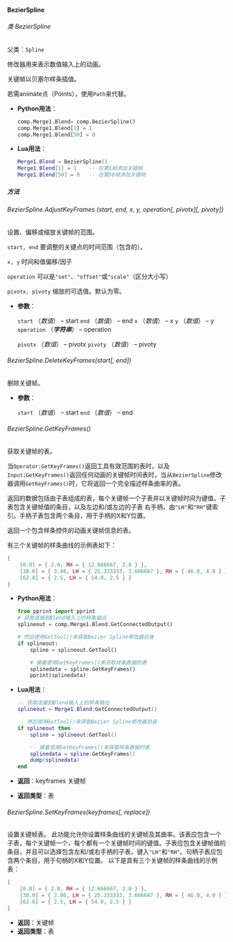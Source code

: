 #### BezierSpline

###### 类 BezierSpline

父类：`Spline`

修改器用来表示数值输入上的动画。

关键帧以贝塞尔样条插值。

若需animate点（Points），使用`Path`来代替。

- <b>Python用法</b>：

  ```python
  comp.Merge1.Blend= comp.BezierSpline()
  comp.Merge1.Blend[1] = 1
  comp.Merge1.Blend[50] = 0
  ```

- <b>Lua用法</b>：

  ```lua
  Merge1.Blend = BezierSpline()
  Merge1.Blend[1] = 1    -- 在第1帧添加关键帧
  Merge1.Blend[50] = 0   -- 在第50帧添加关键帧
  ```

##### 方法

###### BezierSpline.AdjustKeyFrames (*start, end, x, y, operation\[, pivotx]\[, pivoty]*)

设置、偏移或缩放关键帧的范围。

`start, end` 要调整的关键点的时间范围（包含的）。

`x, y` 时间和值偏移/因子

`operation` 可以是`"set"`、`"offset"`或`"scale"`（区分大小写）

`pivotx, pivoty` 缩放的可选值。默认为零。

- <b>参数</b>：

  `start` （*数值*） – start
  `end` （*数值*） – end
  `x` （*数值*） – x
  `y` （*数值*） – y
  `operation` （***字符串***） – operation
  
  `pivotx` （*数值*） – pivotx
  `pivoty` （*数值*） – pivoty

###### BezierSpline.DeleteKeyFrames(*start\[, end]*)

删除关键帧。

- <b>参数</b>：

  `start` （*数值*） – start
  `end` （*数值*） – end

###### BezierSpline.GetKeyFrames()

获取关键帧的表。

当`Operator:GetKeyFrames()`返回工具有效范围的表时，以及`Input:GetKeyFrames()`返回任何动画的关键帧时间表时，当从`BezierSpline`修改器调用`GetKeyFrames()`时，它将返回一个完全描述样条曲率的表。

返回的数据包括由子表组成的表，每个关键帧一个子表并以关键帧时间为键值。子表包含关键帧值的条目，以及左边和/或左边的子表 右手柄，由`"LH"`和`"RH"`键索引。手柄子表包含两个条目，用于手柄的X和Y位置。

返回一个包含样条控件的动画关键帧信息的表。

有三个关键帧的样条曲线的示例表如下：

```lua
{
    [0.0] = { 2.0, RH = { 12.666667, 2.0 } },
    [38.0] = { 3.86, LH = { 25.333333, 3.666667 }, RH = { 46.0, 4.0 } },
    [62.0] = { 2.5, LH = { 54.0, 2.5 } }
}
```

- <b>Python用法</b>：

  ```python
  from pprint import pprint
  # 获取连接到Blend输入上的样条输出
  splineout = comp.Merge1.Blend.GetConnectedOutput()
  
  # 然后使用GetTool()来获取Bezier Spline修改器自身
  if splineout:
      spline = splineout.GetTool()
  
      # 接着使用GetKeyFrames()来获取样条数据的表
      splinedata = spline.GetKeyFrames()
      pprint(splinedata)
  ```

- <b>Lua用法</b>：

  ```lua
  -- 获取连接到Blend输入上的样条输出
  splineout = Merge1.Blend:GetConnectedOutput()
  
  -- 然后使用GetTool()来获取Bezier Spline修改器自身
  if splineout then
      spline = splineout:GetTool()
  
      -- 接着使用GetKeyFrames()来获取样条数据的表
      splinedata = spline:GetKeyFrames()
      dump(splinedata)
  end
  ```

- <b>返回</b>：keyframes 关键帧
- <b>返回类型</b>：表

###### BezierSpline.SetKeyFrames(*keyframes\[, replace]*)

设置关键帧表。
此功能允许你设置样条曲线的关键帧及其曲率。该表应包含一个子表，每个关键帧一个，每个都有一个关键帧时间的键值。子表应包含关键帧值的条目，并且可以选择包含左和/或右手柄的子表，键入`"LH"`和`"RH"`。句柄子表应包含两个条目，用于句柄的X和Y位置。
以下是具有三个关键帧的样条曲线的示例表：

```lua
{
    [0.0] = { 2.0, RH = { 12.666667, 2.0 } },
    [38.0] = { 3.86, LH = { 25.333333, 3.666667 }, RH = { 46.0, 4.0 } },
    [62.0] = { 2.5, LH = { 54.0, 2.5 } }
}
```

- <b>返回</b>：关键帧
- <b>返回类型</b>：表
